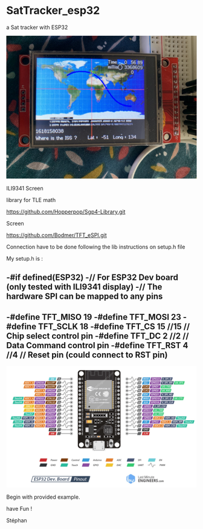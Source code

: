 # SatTracker_esp32
a Sat tracker with ESP32

![Sat_esp32_Map.jpg](/Pict/Sat_esp32_Map.jpg)


ILI9341 Screen

library for TLE math 

https://github.com/Hopperpop/Sgp4-Library.git

Screen

https://github.com/Bodmer/TFT_eSPI.git

Connection have to be done following the lib instructions on setup.h file

My setup.h is :

-#if defined(ESP32)
-// For ESP32 Dev board (only tested with ILI9341 display)
-// The hardware SPI can be mapped to any pins
-
-#define TFT_MISO 19
-#define TFT_MOSI 23
-#define TFT_SCLK 18
-#define TFT_CS    15 //15  // Chip select control pin
-#define TFT_DC    2  //2  // Data Command control pin
-#define TFT_RST   4  //4  // Reset pin (could connect to RST pin)
-

![Sat_esp32Vroom30pin.jpg](/Pict/Sat_esp32Vroom30pin.jpg)



Begin with provided example.

have Fun !

Stéphan
